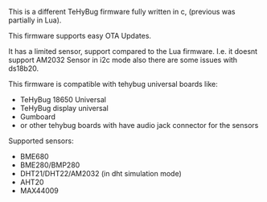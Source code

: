 This is a different TeHyBug firmware fully written in c, (previous was partially in Lua).

This firmware supports easy OTA Updates.

It has a limited sensor, support compared to the Lua firmware.
I.e. it doesnt support AM2032 Sensor in i2c mode also there are some issues with ds18b20.

This firmware is compatible with tehybug universal boards like:
* TeHyBug 18650 Universal
* TeHyBug display universal
* Gumboard 
* or other tehybug boards with have audio jack connector for the sensors


Supported sensors:
* BME680
* BME280/BMP280
* DHT21/DHT22/AM2032 (in dht simulation mode)
* AHT20
* MAX44009
